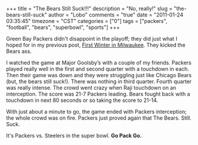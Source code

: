 +++
title = "The Bears Still Suck!!!"
description = "No, really!"
slug = "the-bears-still-suck"
author = "Lobo"
comments = "true"
date = "2011-01-24 03:35:45"
timezone = "CST"
categories = ["0"]
tags = ["packers", "football", "bears", "superbowl", "sports"]
+++


Green Bay Packers didn't disappoint in the playoff; they did just what I hoped for in my previous post, [First Winter in Milwaukee](/blog/first-winter-in-milwaukee/). They kicked the Bears ass.

I watched the game at Major Goolsby’s with a couple of my friends. Packers played really well in the first and second quarter with a touchdown in each. Then their game was down and they were struggling just like Chicago Bears (but, the bears still suck!). There was nothing in third quarter. Fourth quarter was really intense. The crowd went crazy when Raji touchdown on an interception. The score was 21-7 Packers leading. Bears fought back with a touchdown in next 80 seconds or so taking the score to 21-14.

With just about a minute to go, the game ended with Packers interception; the whole crowd was on fire. Packers just proved again that The Bears. Still. Suck.

It's Packers vs. Steelers in the super bowl. **Go Pack Go.**

